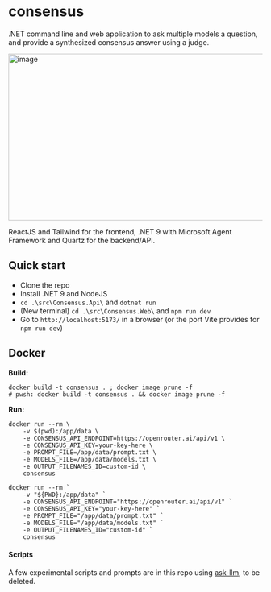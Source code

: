 # consensus
.NET command line and web application to ask multiple models a question, and provide a synthesized consensus answer using a judge.

<img width="773" height="331" alt="image" src="https://github.com/user-attachments/assets/2dc34183-d185-4294-b4d5-f9125fab44ea" />

ReactJS and Tailwind for the frontend, .NET 9 with Microsoft Agent Framework and Quartz for the backend/API.

## Quick start

- Clone the repo
- Install .NET 9 and NodeJS
- `cd .\src\Consensus.Api\` and `dotnet run`
- (New terminal) `cd .\src\Consensus.Web\` and `npm run dev`
- Go to `http://localhost:5173/` in a browser (or the port Vite provides for `npm run dev`)


## Docker

**Build:**

```
docker build -t consensus . ; docker image prune -f
# pwsh: docker build -t consensus . && docker image prune -f
```

**Run:**

```shell
docker run --rm \
    -v $(pwd):/app/data \
    -e CONSENSUS_API_ENDPOINT=https://openrouter.ai/api/v1 \
    -e CONSENSUS_API_KEY=your-key-here \
    -e PROMPT_FILE=/app/data/prompt.txt \
    -e MODELS_FILE=/app/data/models.txt \
    -e OUTPUT_FILENAMES_ID=custom-id \
    consensus
```

```shell
docker run --rm `
    -v "${PWD}:/app/data" `
    -e CONSENSUS_API_ENDPOINT="https://openrouter.ai/api/v1" `
    -e CONSENSUS_API_KEY="your-key-here" `
    -e PROMPT_FILE="/app/data/prompt.txt" `
    -e MODELS_FILE="/app/data/models.txt" `
    -e OUTPUT_FILENAMES_ID="custom-id" `
    consensus
```

#### Scripts
A few experimental scripts and prompts are in this repo using [ask-llm](https://github.com/yetanotherchris/ask-llm), to be deleted.
